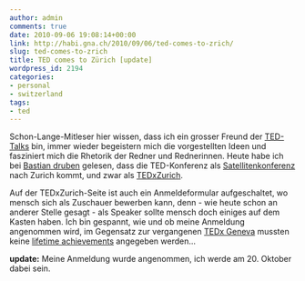 ```yaml
---
author: admin
comments: true
date: 2010-09-06 19:08:14+00:00
link: http://habi.gna.ch/2010/09/06/ted-comes-to-zrich/
slug: ted-comes-to-zrich
title: TED comes to Zürich [update]
wordpress_id: 2194
categories:
- personal
- switzerland
tags:
- ted
---
```


Schon-Lange-Mitleser hier wissen, dass ich ein grosser Freund der [TED-Talks](http://www.ted.com/) bin, immer wieder begeistern mich die vorgestellten Ideen und fasziniert mich die Rhetorik der Redner und Rednerinnen. Heute habe ich bei [Bastian druben](http://blog.dasrecht.net/2010/09/06/tedxzurich/) gelesen, dass die TED-Konferenz als [Satellitenkonferenz](http://www.ted.com/tedx) nach Zurich kommt, und zwar als [TEDxZurich](http://tedxzurich.com/).




Auf der TEDxZurich-Seite ist auch ein Anmeldeformular aufgeschaltet, wo mensch sich als Zuschauer bewerben kann, denn - wie heute schon an anderer Stelle gesagt - als Speaker sollte mensch doch einiges auf dem Kasten haben. Ich bin gespannt, wie und ob meine Anmeldung angenommen wird, im Gegensatz zur vergangenen [TEDx Geneva](http://www.tedxgeneva.com/) mussten keine [lifetime achievements](http://hymnos.existenz.ch/2009/11/23/selbstreflektion-via-comics/) angegeben werden...




**update:** Meine Anmeldung wurde angenommen, ich werde am 20. Oktober dabei sein.



